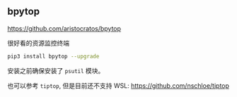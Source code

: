 ## bpytop

https://github.com/aristocratos/bpytop

很好看的资源监控终端

```bash
pip3 install bpytop --upgrade
```

安装之前确保安装了 `psutil` 模块。

也可以参考 `tiptop`, 但是目前还不支持 WSL: https://github.com/nschloe/tiptop